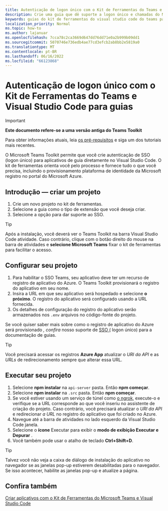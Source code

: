 ```yaml
---
title: Autenticação de logon único com o Kit de Ferramentas do Teams e Visual Studio Code para guias
description: Crie uma guia que dê suporte a logon único e chamadas do Microsoft Graph diretamente no Visual Studio Code com o Microsoft Teams Toolkit.
keywords: guias do kit de ferramentas do visual studio code do teams para autenticação de grafo de sso da plataforma de identidade do Azure
localization_priority: Normal
ms.topic: how-to
ms.author: lajanuar
ms.openlocfilehash: 7cca78c2ca3669d647dd76dd71e0a2b999b09dd1
ms.sourcegitcommit: 5070746e736edb4ae77cd3efcb2ab8bb2e5819a0
ms.translationtype: MT
ms.contentlocale: pt-BR
ms.lasthandoff: 06/16/2022
ms.locfileid: "66123868"
---
```

# <a name="single-sign-on-authentication-with-teams-toolkit-and-visual-studio-code-for-tabs"></a>Autenticação de logon único com o Kit de Ferramentas do Teams e Visual Studio Code para guias

> [!IMPORTANT]
> **Este documento refere-se a uma versão antiga do Teams Toolkit**
>
> Para obter informações atuais, leia [os pré-requisitos](../get-started/prerequisites.md) e siga um dos tutoriais mais recentes.

O Microsoft Teams Toolkit permite que você crie autenticação de SSO (logon único) para aplicativos de guia diretamente no Visual Studio Code. O kit de ferramentas orienta você pelo processo e fornece tudo o que você precisa, incluindo o provisionamento plataforma de identidade da Microsoft registro no portal do Microsoft Azure.

## <a name="get-started--create-a-project"></a>Introdução — criar um projeto

1. Crie um novo projeto no kit de ferramentas.
1. Selecione a guia como o tipo de extensão que você deseja criar.
1. Selecione a opção para dar suporte ao SSO.

> [!TIP]
> Após a instalação, você deverá ver o Teams Toolkit na barra Visual Studio Code atividade. Caso contrário, clique com o botão direito do mouse na barra de atividades e **selecione Microsoft Teams** fixar o kit de ferramentas para facilitar o acesso.

## <a name="configure-your-project"></a>Configurar seu projeto

1. Para habilitar o SSO Teams, seu aplicativo deve ter um recurso de registro de aplicativo do Azure. O Teams Toolkit provisionará o registro do aplicativo em seu nome.
1. Insira a URL em que seu aplicativo será hospedado e selecione **o próximo**. O registro do aplicativo será configurado usando a URL fornecida.
1. Os detalhes de configuração do registro do aplicativo serão armazenados nos `.env` arquivos no código-fonte do projeto.

Se você quiser saber mais sobre como o registro de aplicativo do Azure será provisionado *, confira*  nosso suporte de [SSO (](../tabs/how-to/authentication/tab-sso-overview.md) logon único) para a documentação de guias.

> [!TIP]
> Você precisará acessar os registros **Azure App** atualizar o *URI da API* e as *URLs* de redirecionamento sempre que alterar essa URL.

## <a name="run-your-project"></a>Executar seu projeto

1. Selecione **npm instalar** na `api-server` pasta. Então **npm começar**.
1. Selecione **npm instalar** na `.src` pasta. Então **npm começar**.
1. Se você estiver usando um serviço de túnel como [o ngrok](https://ngrok.com/), execute-o e verifique se a URL corresponde ao que você inseriu no assistente de criação do projeto. Caso contrário, você precisará atualizar o *URI da API* e redirecionar *a URL* no registro do aplicativo que foi criado no Azure.
1. Navegue até a barra de atividades no lado esquerdo da Visual Studio Code janela.
1. Selecione o **ícone** Executar para exibir o **modo de exibição Executar e Depurar** .
1. Você também pode usar o atalho de teclado **Ctrl+Shift+D**.

> [!TIP]
> Talvez você não veja a caixa de diálogo de instalação do aplicativo no navegador se as janelas pop-up estiverem desabilitadas para o navegador. Se isso acontecer, habilite as janelas pop-up e atualize a página.

## <a name="see-also"></a>Confira também

[Criar aplicativos com o Kit de Ferramentas do Microsoft Teams e Visual Studio Code](visual-studio-code-overview.md)
